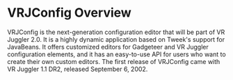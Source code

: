 # VRJConfig Overview #

VRJConfig is the next-generation configuration editor that will be part of VR Juggler 2.0.  It is a highly dynamic application based on Tweek's support for JavaBeans.  It offers customized editors for Gadgeteer and VR Juggler configuration elements, and it has an easy-to-use API for users who want to create their own custom editors.  The first release of VRJConfig came with VR Juggler 1.1 DR2, released September 6, 2002.